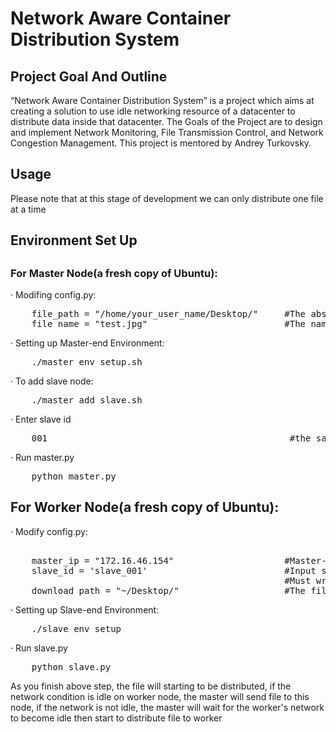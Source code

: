 <h1>Network Aware Container Distribution System</h1>

<h2>Project Goal And Outline</h2>

<p>“Network Aware Container Distribution System” is a project which aims at 
    creating a solution to use idle networking resource of a datacenter to 
    distribute data inside that datacenter. The Goals of the Project are to
    design and implement Network Monitoring, File Transmission Control, 
    and Network Congestion Management.
    This project is mentored by Andrey Turkovsky.</p>

<h2>Usage</h2>
<p>Please note that at this stage of development we can only distribute one file
   at a time</p>
<h3><h3>

<h2>Environment Set Up<h2>
<h3>For Master Node(a fresh copy of Ubuntu):</h3>
<p>  · Modifing config.py:  </p> 
<pre>
    file_path = "/home/your_user_name/Desktop/"     #The absolute path of the file that will be distributed 
    file_name = "test.jpg"                          #The name of the file that will be distributed 
</pre>
<p>  · Setting up Master-end Environment:</p> 
<pre>
    ./master_env_setup.sh
</pre>
<p> · To add slave node:  </p> 
<pre>
    ./master_add_slave.sh 
</pre>
<p> · Enter slave id</p> 
<pre>
    001                                              #the same id as configured on the slave machine
</pre>
<p> · Run master.py </p> 
<pre>
    python master.py
</pre>


<h2>For Worker Node(a fresh copy of Ubuntu):</h2>
<p> · Modify config.py:</p>
<pre> 
    master_ip = "172.16.46.154"                     #Master-end IP address
    slave_id = 'slave_001'                          #Input slave id, must be the same as you will enter in ./master_add_slave.sh
                                                    #Must wrap slave_00x with ''
    download path = "~/Desktop/"                    #The file directory that you want to keep 
</pre>
<p> ·  Setting up Slave-end Environment:</p>
<pre>
    ./slave_env_setup
</pre>
<p> ·  Run slave.py</p>
<pre>
    python slave.py
</pre>

<p>As you finish above step, the file will starting to be distributed, if the network
   condition is idle on worker node, the master will send file to this node, if the
   network is not idle, the master will wait for the worker's network to become idle
   then start to distribute file to worker</p>
